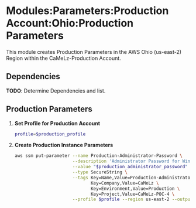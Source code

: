 # Modules:Parameters:Production Account:Ohio:Production Parameters

This module creates Production Parameters in the AWS Ohio (us-east-2) Region within the
CaMeLz-Production Account.

## Dependencies

**TODO**: Determine Dependencies and list.

## Production Parameters

1. **Set Profile for Production Account**

    ```bash
    profile=$production_profile
    ```

1. **Create Production Instance Parameters**

    ```bash
    aws ssm put-parameter --name Production-Administrator-Password \
                          --description 'Administrator Password for Windows Instances' \
                          --value "$production_administrator_password" \
                          --type SecureString \
                          --tags Key=Name,Value=Production-Administrator-Password \
                                 Key=Company,Value=CaMeLz \
                                 Key=Environment,Value=Production \
                                 Key=Project,Value=CaMeLz-POC-4 \
                          --profile $profile --region us-east-2 --output text
    ```
